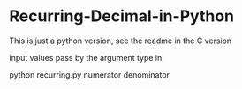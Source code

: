 # Recurring-Decimal-in-Python

This is just a python version, see the readme in the C version

input values pass by the argument
type in

python recurring.py numerator denominator 
